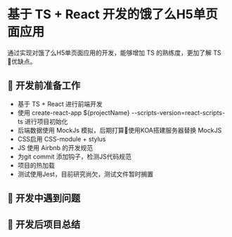 # 基于 TS + React 开发的饿了么H5单页面应用

通过实现对饿了么H5单页面应用的开发，能够增加 TS 的熟练度，更加了解 TS 优缺点。

## 🤔 开发前准备工作

- 基于 TS + React 进行前端开发
- 使用 create-react-app ${projectName} --scripts-version=react-scripts-ts 进行项目初始化
- 后端数据使用 MockJs 模拟，后期打算使用KOA搭建服务器替换 MockJS
- CSS启用 CSS-module + stylus
- JS 使用 Airbnb 的开发规范
- 为git commit 添加钩子，检测JS代码规范
- 项目的热加载
- 测试使用Jest，目前研究尚欠，测试文件暂时搁置

## 🔨 开发中遇到问题

## 🎉 开发后项目总结